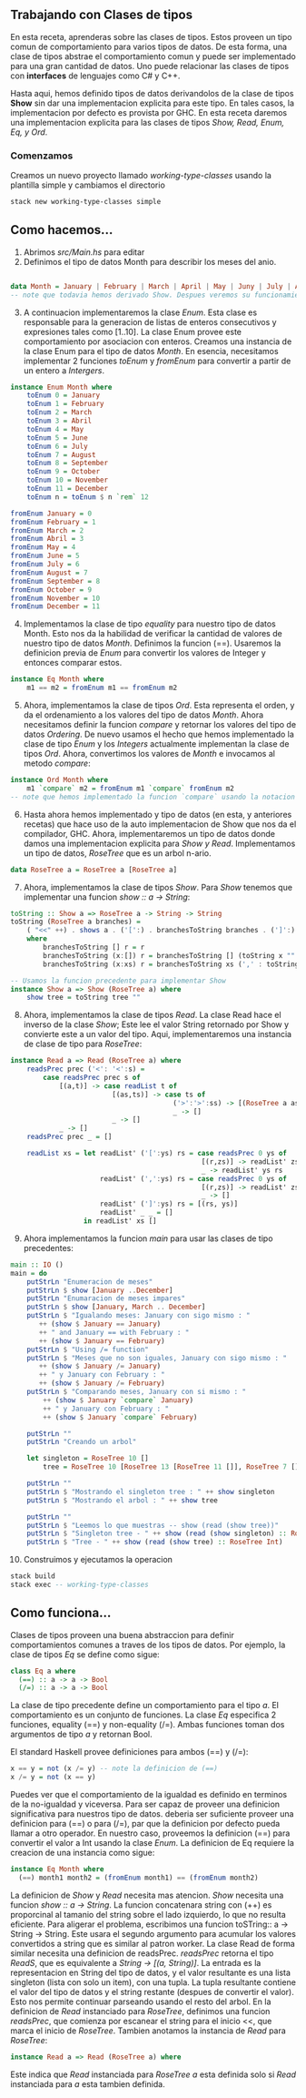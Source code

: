 ## Trabajando con Clases de tipos

En esta receta, aprenderas sobre las clases de tipos. Estos proveen un tipo comun de comportamiento para varios tipos de datos. De esta forma, una clase de tipos abstrae el comportamiento comun y puede ser implementado para una gran cantidad de datos. Uno puede relacionar las clases de tipos con **interfaces** de lenguajes como C# y C++.

Hasta aqui, hemos definido tipos de datos derivandolos de la clase de tipos **Show** sin dar una implementacion explicita para este tipo. En tales casos, la implementacion por defecto es provista por GHC. En esta receta daremos una implementacion explicita para las clases de tipos *Show, Read, Enum, Eq, y Ord*.

### Comenzamos
Creamos un nuevo proyecto llamado *working-type-classes* usando la plantilla simple y cambiamos el directorio
```bash
stack new working-type-classes simple
```
## Como hacemos...
1. Abrimos *src/Main.hs* para editar
2. Definimos el tipo de datos Month para describir los meses del anio.
```hs

data Month = January | February | March | April | May | Juny | July | August | September | October | November | December deriving Show
-- note que todavia hemos derivado Show. Despues veremos su funcionamiento en la receta.
```
3. A continuacion implementaremos la clase *Enum*. Esta clase es responsable para la generacion de listas de enteros consecutivos y expresiones tales como [1..10]. La clase Enum provee este comportamiento por asociacion con enteros. Creamos una instancia de la clase Enum para el tipo de datos *Month*. En esencia, necesitamos implementar 2 funciones *toEnum* y *fromEnum* para convertir  a partir de un entero a *Intergers*.

```hs
instance Enum Month where
    toEnum 0 = January
    toEnum 1 = February
    toEnum 2 = March
    toEnum 3 = Abril
    toEnum 4 = May
    toEnum 5 = June
    toEnum 6 = July
    toEnum 7 = August
    toEnum 8 = September
    toEnum 9 = October
    toEnum 10 = November
    toEnum 11 = December
    toEnum n = toEnum $ n `rem` 12

fromEnum January = 0
fromEnum February = 1
fromEnum March = 2 
fromEnum Abril = 3
fromEnum May = 4
fromEnum June = 5
fromEnum July = 6
fromEnum August = 7
fromEnum September = 8
fromEnum October = 9
fromEnum November = 10 
fromEnum December = 11
```
4. Implementamos la clase de tipo *equality* para nuestro tipo de datos Month. Esto nos da la habilidad de verificar la cantidad de valores de nuestro tipo de datos *Month*. Definimos la funcion (==). Usaremos la definicion previa de *Enum* para convertir los valores de Integer y entonces comparar estos.
```hs
instance Eq Month where
    m1 == m2 = fromEnum m1 == fromEnum m2
```
5. Ahora, implementamos la clase de tipos *Ord*. Esta representa el orden, y da el ordenamiento a los valores del tipo de datos *Month*. Ahora necesitamos definir la funcion *compare* y retornar los valores del tipo de datos *Ordering*. De nuevo usamos el hecho que hemos implementado la clase de tipo *Enum* y los *Integers* actualmente implementan la clase de tipos *Ord*. Ahora, convertimos los valores de *Month* e invocamos al metodo *compare*:
```hs
instance Ord Month where
    m1 `compare` m2 = fromEnum m1 `compare` fromEnum m2
-- note que hemos implementado la funcion `compare` usando la notacion infija
```
6. Hasta ahora hemos implementado y tipo de datos (en esta, y anteriores recetas) que hace uso de la auto implementacion de Show que nos da el compilador, GHC. Ahora, implementaremos un tipo de datos donde damos una implementacion explicita para *Show y Read*. Implementamos un tipo de datos, *RoseTree* que es un arbol n-ario.
```hs
data RoseTree a = RoseTree a [RoseTree a]
```
7. Ahora, implementamos la clase de tipos *Show*. Para *Show* tenemos que implementar una funcion *show :: a -> String*:
```hs
toString :: Show a => RoseTree a -> String -> String
toString (RoseTree a branches) = 
    ( "<<" ++) . shows a . ('[':) . branchesToString branches . (']':) . (">>" ++)
    where 
        branchesToString [] r = r
        branchesToString (x:[]) r = branchesToString [] (toString x "" ++ r)
        branchesToString (x:xs) r = branchesToString xs (',' : toString x "" ++ r)

-- Usamos la funcion precedente para implementar Show
instance Show a => Show (RoseTree a) where
    show tree = toString tree ""
```
8. Ahora, implementamos la clase de tipos *Read*. La clase Read hace el inverso de la clase *Show*; Este lee el valor String retornado por Show y convierte este a un valor del tipo. Aqui, implementaremos una instancia de clase de tipo para *RoseTree*:
```hs
instance Read a => Read (RoseTree a) where
    readsPrec prec ('<': '<':s) = 
        case readsPrec prec s of 
            [(a,t)] -> case readList t of
                         [(as,ts)] -> case ts of
                                        ('>':'>':ss) -> [(RoseTree a as, ss)]
                                        _ -> []
                         _ -> []
            _ -> []
    readsPrec prec _ = []

    readList xs = let readList' ('[':ys) rs = case readsPrec 0 ys of
                                               [(r,zs)] -> readList' zs (r:rs)
                                               _ -> readList' ys rs
                      readList' (',':ys) rs = case readsPrec 0 ys of
                                               [(r,zs)] -> readList' zs (r:rs)   
                                               _ -> []
                      readList' (']':ys) rs = [(rs, ys)]
                      readList' _ _ = []
                  in readList' xs []
```
9. Ahora implementamos la funcion *main* para usar las clases de tipo precedentes:
```hs
main :: IO ()
main = do
    putStrLn "Enumeracion de meses"
    putStrLn $ show [January ..December]
    putStrLn "Enumaracion de meses impares"
    putStrLn $ show [January, March .. December]
    putStrLn $ "Igualando meses: January con sigo mismo : "
       ++ (show $ January == January)
       ++ " and January == with February : "
       ++ (show $ January == February)
    putStrLn $ "Using /= function"
    putStrLn $ "Meses que no son iguales, January con sigo mismo : "
       ++ (show $ January /= January)
       ++ " y January con February : "
       ++ (show $ January /= February)
    putStrLn $ "Comparando meses, January con si mismo : " 
        ++ (show $ January `compare` January) 
        ++ " y January con February : " 
        ++ (show $ January `compare` February)

    putStrLn ""
    putStrLn "Creando un arbol"

    let singleton = RoseTree 10 []
        tree = RoseTree 10 [RoseTree 13 [RoseTree 11 []], RoseTree 7 [], RoseTree 5 [RoseTree 3 []]]

    putStrLn ""
    putStrLn $ "Mostrando el singleton tree : " ++ show singleton
    putStrLn $ "Mostrando el arbol : " ++ show tree

    putStrLn ""
    putStrLn $ "Leemos lo que muestras -- show (read (show tree))"
    putStrLn $ "Singleton tree - " ++ show (read (show singleton) :: RoseTree Int)
    putStrLn $ "Tree - " ++ show (read (show tree) :: RoseTree Int) 
```
10. Construimos y ejecutamos la operacion
```hs
stack build 
stack exec -- working-type-classes
```
## Como funciona...
Clases de tipos proveen una buena abstraccion para definir comportamientos comunes a traves de los tipos de datos. Por ejemplo, la clase de tipos *Eq* se define como sigue:
```hs
class Eq a where
  (==) :: a -> a -> Bool
  (/=) :: a -> a -> Bool
```
La clase de tipo precedente define un comportamiento para el tipo *a*. El comportamiento es un conjunto de funciones. La clase *Eq* especifica 2 funciones, equality (==) y non-equality (/=). Ambas funciones toman dos argumentos de tipo *a* y retornan Bool.

El standard Haskell provee definiciones para ambos (==) y (/=):
```hs
x == y = not (x /= y) -- note la definicion de (==)
x /= y = not (x == y) 
```
Puedes ver que el comportamiento de la igualdad es definido en terminos de la no-igualdad y viceversa. Para ser capaz de proveer una definicion significativa para nuestros tipo de datos. deberia ser suficiente proveer una definicion para (==) o para (/=), par que la definicion por defecto pueda llamar a otro operador. En nuestro caso, proveemos la definicion (==) para convertir el valor a Int usando la clase *Enum*. La definicion de Eq requiere la creacion de una instancia como sigue:
```hs
instance Eq Month where
  (==) month1 month2 = (fromEnum month1) == (fromEnum month2)
```
La definicion de *Show* y *Read* necesita mas atencion. *Show* necesita una funcion *show :: a -> String*. La funcion concatenara string con (++) es proporcinal al tamanio del string sobre el lado izquierdo, lo que no resulta eficiente. Para aligerar el problema, escribimos una funcion toSTring:: a -> String -> String. Este usara el segundo argumento para acumular los valores convertidos a string que es similar al patron worker. La clase Read de forma similar necesita una definicion de readsPrec. *readsPrec* retorna el tipo *ReadS*, que es equivalente a *String -> [(a, String)]*. La entrada es la representacion en String del tipo de datos, y el valor resultante es una lista singleton (lista con solo un item), con una tupla. La tupla resultante contiene el valor del tipo de datos y el string restante (despues de convertir el valor). Esto nos permite continuar parseando usando el resto del arbol. En la definicion de *Read* instanciado para *RoseTree*, definimos una funcion *readsPrec*, que comienza por escanear el string para el inicio <<, que marca el inicio de *RoseTree*. Tambien anotamos la instancia de *Read* para *RoseTree*:
```hs
instance Read a => Read (RoseTree a) where
```
Este indica que *Read* instanciada para *RoseTree a* esta definida  solo si *Read* instanciada para *a* esta tambien definida.